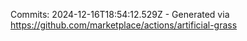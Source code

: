 Commits: 2024-12-16T18:54:12.529Z - Generated via https://github.com/marketplace/actions/artificial-grass
<br>
